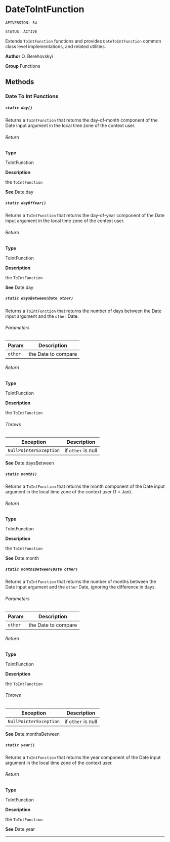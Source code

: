 # DateToIntFunction

`APIVERSION: 54`

`STATUS: ACTIVE`

Extends `ToIntFunction` functions and provides `DateToIntFunction` common class level implementations, and related utilities.


**Author** O. Berehovskyi


**Group** Functions

## Methods
### Date To Int Functions
##### `static day()`

Returns a `ToIntFunction` that returns the day-of-month component of the Date input argument in the local time zone of the context user.

###### Return

**Type**

ToIntFunction

**Description**

the `ToIntFunction`


**See** Date.day

##### `static dayOfYear()`

Returns a `ToIntFunction` that returns the day-of-year component of the Date input argument in the local time zone of the context user.

###### Return

**Type**

ToIntFunction

**Description**

the `ToIntFunction`


**See** Date.day

##### `static daysBetween(Date other)`

Returns a `ToIntFunction` that returns the number of days between the Date input argument and the `other` Date.

###### Parameters
|Param|Description|
|---|---|
|`other`|the Date to compare|

###### Return

**Type**

ToIntFunction

**Description**

the `ToIntFunction`

###### Throws
|Exception|Description|
|---|---|
|`NullPointerException`|if `other` is null|


**See** Date.daysBetween

##### `static month()`

Returns a `ToIntFunction` that returns the month component of the Date input argument in the local time zone of the context user (1 = Jan).

###### Return

**Type**

ToIntFunction

**Description**

the `ToIntFunction`


**See** Date.month

##### `static monthsBetween(Date other)`

Returns a `ToIntFunction` that returns the number of months between the Date input argument and the `other` Date, ignoring the difference in days.

###### Parameters
|Param|Description|
|---|---|
|`other`|the Date to compare|

###### Return

**Type**

ToIntFunction

**Description**

the `ToIntFunction`

###### Throws
|Exception|Description|
|---|---|
|`NullPointerException`|if `other` is null|


**See** Date.monthsBetween

##### `static year()`

Returns a `ToIntFunction` that returns the year component of the Date input argument in the local time zone of the context user.

###### Return

**Type**

ToIntFunction

**Description**

the `ToIntFunction`


**See** Date.year

---
